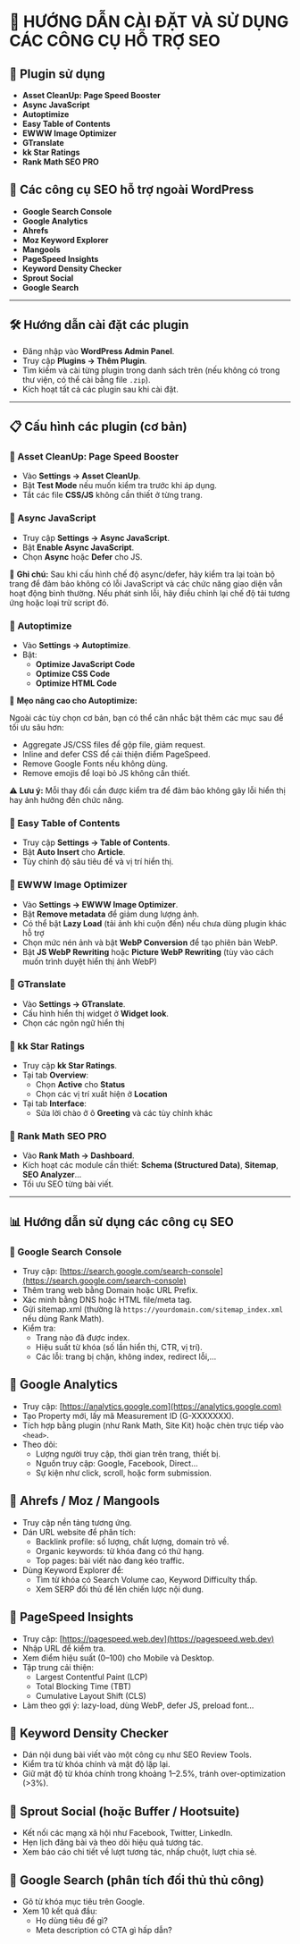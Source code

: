 # 📘 HƯỚNG DẪN CÀI ĐẶT VÀ SỬ DỤNG CÁC CÔNG CỤ HỖ TRỢ SEO


## 🧰 Plugin sử dụng

- **Asset CleanUp: Page Speed Booster**
- **Async JavaScript**
- **Autoptimize**
- **Easy Table of Contents**
- **EWWW Image Optimizer**
- **GTranslate**
- **kk Star Ratings**
- **Rank Math SEO PRO**

## 🔧 Các công cụ SEO hỗ trợ ngoài WordPress

- **Google Search Console**
- **Google Analytics**
- **Ahrefs**
- **Moz Keyword Explorer**
- **Mangools**
- **PageSpeed Insights**
- **Keyword Density Checker**
- **Sprout Social**
- **Google Search**

---

## 🛠️ Hướng dẫn cài đặt các plugin
- Đăng nhập vào **WordPress Admin Panel**.
- Truy cập **Plugins → Thêm Plugin**.
- Tìm kiếm và cài từng plugin trong danh sách trên (nếu không có trong thư viện, có thể cài bằng file `.zip`).
- Kích hoạt tất cả các plugin sau khi cài đặt.

---

## 📋 Cấu hình các plugin (cơ bản)

### 🔹 Asset CleanUp: Page Speed Booster
- Vào **Settings → Asset CleanUp**.
- Bật **Test Mode** nếu muốn kiểm tra trước khi áp dụng.
- Tắt các file **CSS/JS** không cần thiết ở từng trang.

### 🔹 Async JavaScript
- Truy cập **Settings → Async JavaScript**.
- Bật **Enable Async JavaScript**.
- Chọn **Async** hoặc **Defer** cho JS.

🧪 **Ghi chú:** Sau khi cấu hình chế độ async/defer, hãy kiểm tra lại toàn bộ trang để đảm bảo không có lỗi JavaScript và các chức năng giao diện vẫn hoạt động bình thường. Nếu phát sinh lỗi, hãy điều chỉnh lại chế độ tải tương ứng hoặc loại trừ script đó.

### 🔹 Autoptimize
- Vào **Settings → Autoptimize**.
- Bật:
  - **Optimize JavaScript Code**
  - **Optimize CSS Code**
  - **Optimize HTML Code**

🧠 **Mẹo nâng cao cho Autoptimize:**

Ngoài các tùy chọn cơ bản, bạn có thể cân nhắc bật thêm các mục sau để tối ưu sâu hơn:

- Aggregate JS/CSS files để gộp file, giảm request.
- Inline and defer CSS để cải thiện điểm PageSpeed.
- Remove Google Fonts nếu không dùng.
- Remove emojis để loại bỏ JS không cần thiết.

⚠️ **Lưu ý:** Mỗi thay đổi cần được kiểm tra để đảm bảo không gây lỗi hiển thị hay ảnh hưởng đến chức năng.

### 🔹 Easy Table of Contents
- Truy cập **Settings → Table of Contents**.
- Bật **Auto Insert** cho **Article**.
- Tùy chỉnh độ sâu tiêu đề và vị trí hiển thị.

### 🔹 EWWW Image Optimizer
- Vào **Settings → EWWW Image Optimizer**.
- Bật **Remove metadata** để giảm dung lượng ảnh.
- Có thể bật **Lazy Load** (tải ảnh khi cuộn đến) nếu chưa dùng plugin khác hỗ trợ
- Chọn mức nén ảnh và bật **WebP Conversion** để tạo phiên bản WebP.
- Bật **JS WebP Rewriting** hoặc **Picture WebP Rewriting**  (tùy vào cách muốn trình duyệt hiển thị ảnh WebP)

### 🔹 GTranslate
- Vào **Settings → GTranslate**.
- Cấu hình hiển thị widget ở **Widget look**.
- Chọn các ngôn ngữ hiển thị

### 🔹 kk Star Ratings
- Truy cập **kk Star Ratings**.
- Tại tab **Overview**:
    - Chọn **Active** cho **Status**
    - Chọn các vị trí xuất hiện ở **Location**
- Tại tab **Interface**:
    - Sửa lời chào ở ô **Greeting** và các tùy chỉnh khác


### 🔹 Rank Math SEO PRO
- Vào **Rank Math → Dashboard**.
- Kích hoạt các module cần thiết: **Schema (Structured Data)**, **Sitemap**, **SEO Analyzer**...
- Tối ưu SEO từng bài viết.

---

## 📊 Hướng dẫn sử dụng các công cụ SEO

### 🔸 Google Search Console
- Truy cập: [https://search.google.com/search-console](https://search.google.com/search-console)
- Thêm trang web bằng Domain hoặc URL Prefix.
- Xác minh bằng DNS hoặc HTML file/meta tag.
- Gửi sitemap.xml (thường là `https://yourdomain.com/sitemap_index.xml` nếu dùng Rank Math).
- Kiểm tra:
    - Trang nào đã được index.
    - Hiệu suất từ khóa (số lần hiển thị, CTR, vị trí).
    - Các lỗi: trang bị chặn, không index, redirect lỗi,…

## 🔸 Google Analytics
- Truy cập: [https://analytics.google.com](https://analytics.google.com)
- Tạo Property mới, lấy mã Measurement ID (G-XXXXXXX).
- Tích hợp bằng plugin (như Rank Math, Site Kit) hoặc chèn trực tiếp vào `<head>`.
- Theo dõi:
    - Lượng người truy cập, thời gian trên trang, thiết bị.
    - Nguồn truy cập: Google, Facebook, Direct…
    - Sự kiện như click, scroll, hoặc form submission.

## 🔸 Ahrefs / Moz / Mangools
- Truy cập nền tảng tương ứng.
- Dán URL website để phân tích:
  - Backlink profile: số lượng, chất lượng, domain trỏ về.
  - Organic keywords: từ khóa đang có thứ hạng.
  - Top pages: bài viết nào đang kéo traffic.
- Dùng Keyword Explorer để:
  - Tìm từ khóa có Search Volume cao, Keyword Difficulty thấp.
  - Xem SERP đối thủ để lên chiến lược nội dung.

## 🔸 PageSpeed Insights
- Truy cập: [https://pagespeed.web.dev](https://pagespeed.web.dev)
- Nhập URL để kiểm tra.
- Xem điểm hiệu suất (0–100) cho Mobile và Desktop.
- Tập trung cải thiện:
    - Largest Contentful Paint (LCP)
    - Total Blocking Time (TBT)
    - Cumulative Layout Shift (CLS)
- Làm theo gợi ý: lazy-load, dùng WebP, defer JS, preload font…

## 🔸 Keyword Density Checker
- Dán nội dung bài viết vào một công cụ như SEO Review Tools.
- Kiểm tra từ khóa chính và mật độ lặp lại.
- Giữ mật độ từ khóa chính trong khoảng 1–2.5%, tránh over-optimization (>3%).

## 🔸 Sprout Social (hoặc Buffer / Hootsuite)
- Kết nối các mạng xã hội như Facebook, Twitter, LinkedIn.
- Hẹn lịch đăng bài và theo dõi hiệu quả tương tác.
- Xem báo cáo chi tiết về lượt tương tác, nhấp chuột, lượt chia sẻ.

## 🔸 Google Search (phân tích đối thủ thủ công)
- Gõ từ khóa mục tiêu trên Google.
- Xem 10 kết quả đầu:
  - Họ dùng tiêu đề gì?
  - Meta description có CTA gì hấp dẫn?
